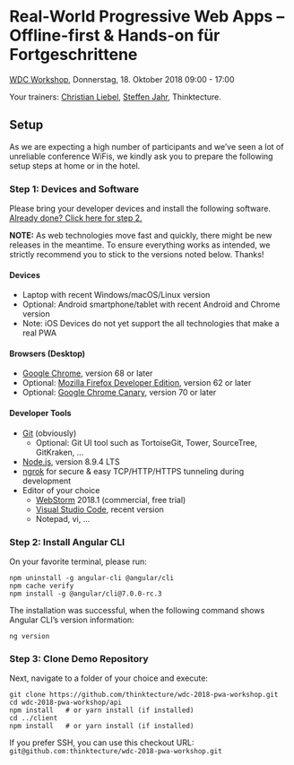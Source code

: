 # Real-World Progressive Web Apps – Offline-first & Hands-on für Fortgeschrittene

[WDC Workshop](https://www.web-developer-conference.de/programm/#/talk/real-world-progressive-web-apps-offline-first-hands-on-fur-fortgeschrittene), Donnerstag, 18. Oktober 2018 09:00 - 17:00

Your trainers: [Christian Liebel](https://twitter.com/christianliebel), [Steffen Jahr](https://twitter.com/steffenjahr), Thinktecture.

## Setup

As we are expecting a high number of participants and we’ve seen a lot of unreliable conference WiFis, we kindly ask you to prepare the following setup steps at home or in the hotel.

### Step 1: Devices and Software

Please bring your developer devices and install the following software. [Already done? Click here for step 2.](#step-2-demo-repository)

**NOTE:** As web technologies move fast and quickly, there might be new releases in the meantime. To ensure everything works as intended, we strictly recommend you to stick to the versions noted below. Thanks!

#### Devices
- Laptop with recent Windows/macOS/Linux version
- Optional: Android smartphone/tablet with recent Android and Chrome version
- Note: iOS Devices do not yet support the all technologies that make a real PWA

#### Browsers (Desktop)
- [Google Chrome](https://www.google.de/chrome/browser/desktop/), version 68 or later
- Optional: [Mozilla Firefox Developer Edition](https://www.mozilla.org/en-US/firefox/developer/), version 62 or later
- Optional: [Google Chrome Canary](https://www.google.com/chrome/browser/canary.html), version 70 or later

#### Developer Tools
- [Git](https://git-scm.com/) (obviously)
  - Optional: Git UI tool such as TortoiseGit, Tower, SourceTree, GitKraken, …
- [Node.js](https://nodejs.org/en/), version 8.9.4 LTS
- [ngrok](https://ngrok.com/download) for secure & easy TCP/HTTP/HTTPS tunneling during development
- Editor of your choice
  - [WebStorm](https://www.jetbrains.com/webstorm/) 2018.1 (commercial, free trial)
  - [Visual Studio Code](https://code.visualstudio.com/), recent version
  - Notepad, vi, …

### Step 2: Install Angular CLI

On your favorite terminal, please run:

```
npm uninstall -g angular-cli @angular/cli
npm cache verify
npm install -g @angular/cli@7.0.0-rc.3
```

The installation was successful, when the following command shows Angular CLI’s version information:

```
ng version
```

### Step 3: Clone Demo Repository

Next, navigate to a folder of your choice and execute:

```
git clone https://github.com/thinktecture/wdc-2018-pwa-workshop.git
cd wdc-2018-pwa-workshop/api
npm install   # or yarn install (if installed)
cd ../client
npm install   # or yarn install (if installed)
```

If you prefer SSH, you can use this checkout URL: `git@github.com:thinktecture/wdc-2018-pwa-workshop.git`
